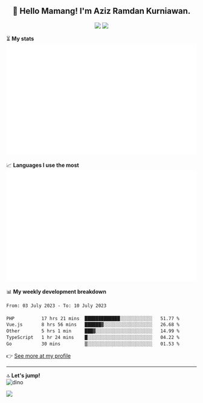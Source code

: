 <h2 align="center">👋 Hello Mamang! I'm Aziz Ramdan Kurniawan.</h2>  
<p align="center">
  <img src="https://komarev.com/ghpvc/?username=azizramdan">
  <img src="https://wakatime.com/badge/user/90056fa0-4c31-4eca-954e-2a3ac05896f9.svg">
</p>
    
⏳ **My stats**  
![](https://raw.githubusercontent.com/azizramdan/github-stats/master/generated/overview.svg#gh-dark-mode-only)

📈 **Languages I use the most**  
![](https://raw.githubusercontent.com/azizramdan/github-stats/master/generated/languages.svg#gh-dark-mode-only)

📊 **My weekly development breakdown**
<!--START_SECTION:waka-->

```txt
From: 03 July 2023 - To: 10 July 2023

PHP          17 hrs 21 mins  █████████████░░░░░░░░░░░░   51.77 %
Vue.js       8 hrs 56 mins   ██████▓░░░░░░░░░░░░░░░░░░   26.68 %
Other        5 hrs 1 min     ███▓░░░░░░░░░░░░░░░░░░░░░   14.99 %
TypeScript   1 hr 24 mins    █░░░░░░░░░░░░░░░░░░░░░░░░   04.22 %
Go           30 mins         ▒░░░░░░░░░░░░░░░░░░░░░░░░   01.53 %
```

<!--END_SECTION:waka-->
👉 [See more at my profile](https://wakatime.com/@azizramdan)
***
🔝 **Let's jump!**  
![dino](https://raw.githubusercontent.com/azizramdan/azizramdan/master/dino.gif)  

![](https://hit.yhype.me/github/profile?user_id=27954794)
